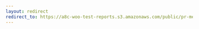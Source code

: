 ```yaml
---
layout: redirect
redirect_to: https://a8c-woo-test-reports.s3.amazonaws.com/public/pr-merge/45661/api/index.html
---
```

